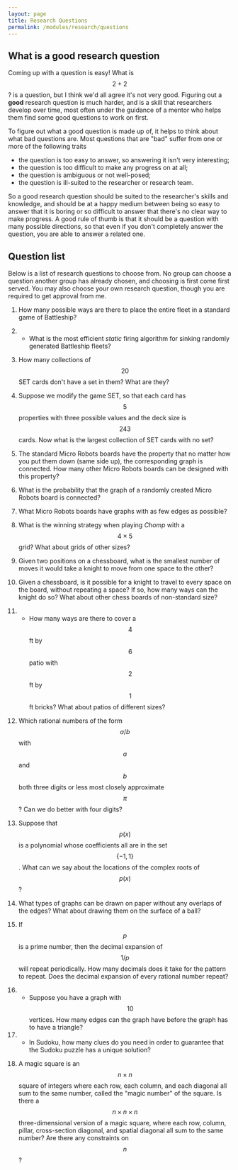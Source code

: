 ```yaml
---
layout: page
title: Research Questions
permalink: /modules/research/questions
---
```


## What is a good research question

Coming up with a question is easy!  What is $$2+2$$? is a question, but I think we'd all agree it's not very good.
Figuring out a **good** research question is much harder, and is a skill that researchers develop over time, most often under the guidance of a mentor who helps them find some good questions to work on first.

To figure out what a good question is made up of, it helps to think about what bad questions are.  Most questions that are "bad" suffer from one or more of the following traits
* the question is too easy to answer, so answering it isn't very interesting;
* the question is too difficult to make any progress on at all;
* the question is ambiguous or not well-posed;
* the question is ill-suited to the researcher or research team.

So a good research question should be suited to the researcher's skills and knowledge, and should be at a happy medium between being so easy to answer that it is boring or so difficult to answer that there's no clear way to make progress.
A good rule of thumb is that it should be a question with many possible directions, so that even if you don't completely answer the question, you are able to answer a related one.


## Question list

Below is a list of research questions to choose from.
No group can choose a question another group has already chosen, and choosing is first come first served.
You may also choose your own research question, though you are required to get approval from me.

1. How many possible ways are there to place the entire fleet in a standard game of Battleship?

2. * What is the most efficient *static* firing algorithm for sinking randomly generated Battleship fleets?

3. How many collections of $$20$$ SET cards don't have a set in them?  What are they?

4. Suppose we modify the game SET, so that each card has $$5$$ properties with three possible values and the deck size is $$243$$ cards.  Now what is the largest collection of SET cards with no set?

5. The standard Micro Robots boards have the property that no matter how you put them down (same side up), the corresponding graph is connected.  How many other Micro Robots boards can be designed with this property?

6. What is the probability that the graph of a randomly created Micro Robots board is connected?

7. What Micro Robots boards have graphs with as few edges as possible?

8. What is the winning strategy when playing *Chomp* with a $$4\times 5$$ grid?  What about grids of other sizes?

9. Given two positions on a chessboard, what is the smallest number of moves it would take a knight to move from one space to the other?

10. Given a chessboard, is it possible for a knight to travel to every space on the board, without repeating a space?  If so, how many ways can the knight do so?  What about other chess boards of non-standard size?

11. * How many ways are there to cover a $$4$$ ft by $$6$$ patio with $$2$$ ft by $$1$$ ft bricks?  What about patios of different sizes?

12. Which rational numbers of the form $$a/b$$ with $$a$$ and $$b$$ both three digits or less most closely approximate $$\pi$$?  Can we do better with four digits?

13. Suppose that $$p(x)$$ is a polynomial whose coefficients all are in the set $$\{-1,1\}$$.  What can we say about the locations of the complex roots of $$p(x)$$?

14. What types of graphs can be drawn on paper without any overlaps of the edges?  What about drawing them on the surface of a ball?

15. If $$p$$ is a prime number, then the decimal expansion of $$1/p$$ will repeat periodically.  How many decimals does it take for the pattern to repeat.  Does the decimal expansion of every rational number repeat?

16. * Suppose you have a graph with $$10$$ vertices.  How many edges can the graph have before the graph has to have a triangle?

17. * In Sudoku, how many clues do you need in order to guarantee that the Sudoku puzzle has a unique solution?

18. A magic square is an $$n\times n$$ square of integers where each row, each column, and each diagonal all sum to the same number, called the "magic number" of the square.
Is there a $$n\times n\times n$$ three-dimensional version of a magic square, where each row, column, pillar, cross-section diagonal, and spatial diagonal all sum to the same number?  Are there any constraints on $$n$$?


